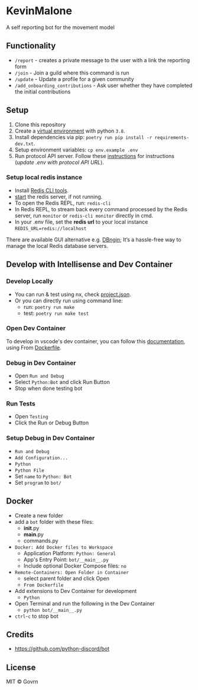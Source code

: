 # KevinMalone

A self reporting bot for the movement model

## Functionality

- `/report` - creates a private message to the user with a link the reporting form
- `/join` - Join a guild where this command is run
- `/update` - Update a profile for a given community
- `/add_onboarding_contributions` - Ask user whether they have completed the initial contributions

## Setup

1. Clone this repository
2. Create a [virtual environment](https://python-poetry.org/docs/managing-environments)
   with python `3.8`.
3. Install dependencies via pip: `poetry run pip install -r requirements-dev.txt`.
4. Setup environment variables: `cp env.example .env`
5. Run protocol API server. Follow these [instructions](../protocol-api/README.md) for instructions (_update .env with
   protocol API URL_).

### Setup local redis instance

- Install [Redis CLI tools](https://redis.io/docs/getting-started/).
- [start](https://tableplus.com/blog/2018/10/how-to-start-stop-restart-redis.html) the redis server, if not running.
- To open the Redis REPL, run: `redis-cli`
- In Redis REPL, to stream back every command processed by the Redis server, run `monitor` or `redis-cli monitor`
  directly in cmd.
- In your .env file, set the **redis url** to your local instance `REDIS_URL=redis://localhost`

There are available GUI alternative e.g. [DBngin](https://dbngin.com/); It’s a hassle-free way to manage the local Redis
database
servers.

## Develop with Intellisense and Dev Container

### Develop Locally

- You can run & test using nx, check [project.json](project.json).
- Or you can directly run using command line:
    - run: `poetry run make`
    - test: `poetry run make test`

### Open Dev Container

To develop in vscode's dev container, you can follow
this [documentation](https://code.visualstudio.com/docs/devcontainers/containers), using
From [Dockerfile](./Dockerfile).

### Debug in Dev Container

- Open `Run and Debug`
- Select `Python:Bot` and click Run Button
- Stop when done testing bot

### Run Tests

- Open `Testing`
- Click the Run or Debug Button

### Setup Debug in Dev Container

- `Run and Debug`
- `Add Configuration...`
- `Python`
- `Python File`
- Set `name` to `Python: Bot`
- Set `program` to `bot/`

## Docker

- Create a new folder
- add a `bot` folder with these files:
    - **init**.py
    - **main**.py
    - commands.py
- `Docker: Add Docker files to Workspace`
    - Application Platform: `Python: General`
    - App's Entry Point: `bot/__main__.py`
    - Include optional Docker Compose files: `no`
- `Remote-Containers: Open Folder in Container`
    - select parent folder and click Open
    - `From Dockerfile`
- Add extensions to Dev Container for development
    - `Python`
- Open Terminal and run the following in the Dev Container
    - `python bot/__main__.py`
- `ctrl`-`c` to stop bot

## Credits

- <https://github.com/python-discord/bot>

## License

MIT © Govrn
